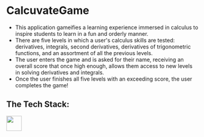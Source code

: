 # CalcuvateGame

- This application gameifies a learning experience immersed in calculus to inspire students to learn in a fun and orderly manner.
- There are five levels in which a user's calculus skills are tested: derivatives, integrals, second derivatives, derivatives of trigonometric functions, and an assortment of all the previous levels.
- The user enters the game and is asked for their name, receiving an overall score that once high enough, allows them access to new levels in solving derivatives and integrals.
- Once the user finishes all five levels with an exceeding score, the user completes the game!
## The Tech Stack:
<img src="https://cdn.jsdelivr.net/npm/programming-languages-logos/src/java/java.png" height="40">


